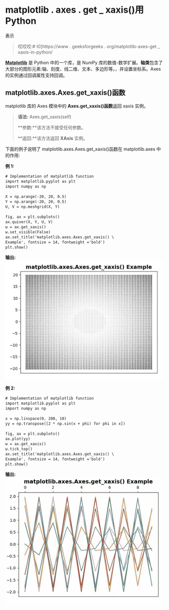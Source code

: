# matplotlib . axes . get _ xaxis()用 Python

表示

> 哎哎哎:# t0]https://www . geeksforgeeks . org/matplotlib-axes-get _ xaxis-in-python/

**[Matplotlib](https://www.geeksforgeeks.org/python-introduction-matplotlib/)** 是 Python 中的一个库，是 NumPy 库的数值-数学扩展。**轴类**包含了大部分的图形元素:轴、刻度、线二维、文本、多边形等。，并设置坐标系。Axes 的实例通过回调属性支持回调。

## matplotlib.axes.Axes.get_xaxis()函数

matplotlib 库的 Axes 模块中的 **Axes.get_xaxis()函数**返回 xaxis 实例。

> **语法:** Axes.get_xaxis(self)
> 
> **参数:**该方法不接受任何参数。
> 
> **返回:**该方法返回 **XAxis** 实例。

下面的例子说明了 matplotlib.axes.Axes.get_xaxis()函数在 matplotlib.axes 中的作用:

**例 1:**

```
# Implementation of matplotlib function
import matplotlib.pyplot as plt
import numpy as np

X = np.arange(-20, 20, 0.5)
Y = np.arange(-20, 20, 0.5)
U, V = np.meshgrid(X, Y)

fig, ax = plt.subplots()
ax.quiver(X, Y, U, V)
w = ax.get_xaxis()
w.set_visible(False)
ax.set_title('matplotlib.axes.Axes.get_xaxis() \
Example', fontsize = 14, fontweight ='bold')
plt.show()
```

**输出:**
![](img/b1f2f5688b7043dd52701cac4a8050ae.png)

**例 2:**

```
# Implementation of matplotlib function
import matplotlib.pyplot as plt
import numpy as np

x = np.linspace(0, 200, 10)
yy = np.transpose([2 * np.sin(x + phi) for phi in x])

fig, ax = plt.subplots()
ax.plot(yy)
w = ax.get_xaxis()
w.tick_top()
ax.set_title('matplotlib.axes.Axes.get_xaxis() \
Example', fontsize = 14, fontweight ='bold')
plt.show()
```

**输出:**
![](img/7aaafeb29f9efb68ebf79cfa0de0c0c0.png)